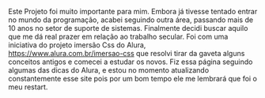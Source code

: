 Este Projeto foi muito importante para mim. Embora já tivesse tentado entrar no mundo da programação, acabei seguindo outra área, passando mais de 10 anos no setor de suporte de sistemas. Finalmente decidi buscar aquilo que me dá real prazer em relação ao trabalho secular. Foi com uma iniciativa do projeto  imersão Css do Alura,  https://www.alura.com.br/imersao-css que resolvi tirar da gaveta alguns conceitos antigos e comecei a estudar os novos. Fiz essa página seguindo algumas das dicas do Alura, e estou no momento atualizando constantemente esse site pois por um bom tempo ele me lembrará que foi o meu restart. 
